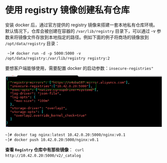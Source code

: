 # 使用 registry 镜像创建私有仓库

安装 docker 后，通过官方提供的 registry 镜像来搭建一套本地私有仓库环境。默认情况下，仓库会被创建在容器的 `/var/lib/registry` 目录下，可以通过 -v 参数来将镜像文件存放到本地指定的路径。例如下面的例子将商场的镜像放到 `/opt/data/registry` 目录：

```
 ~]# docker run -d -p 5000:5000 -v /opt/data/registry:/var/lib/registry registry:2
```

要想客户端能够使用，需要配置 docker 的启动参数：`insecure-registries"`

![](./images/registry.png)

```
~]# docker tag nginx:latest 10.42.0.20:5000/nginx:v0.1
~]# docker push 10.42.0.20:5000/nginx:v0.1
```

**查看 `Registry` 仓库中有那些镜像**：` curl http://10.42.0.20:5000/v2/_catalog`